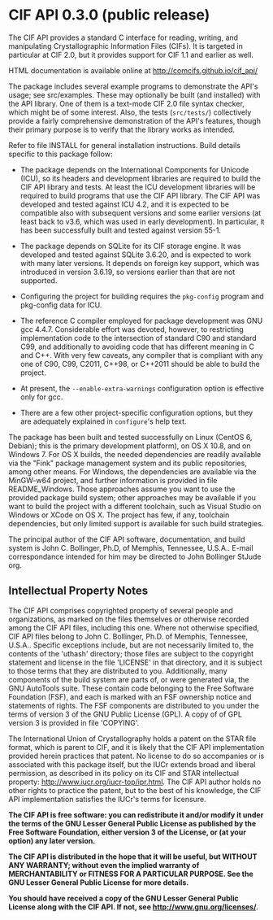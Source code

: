# CIF API 0.3.0 (public release)

The CIF API provides a standard C interface for reading, writing, and
manipulating Crystallographic Information Files (CIFs).  It is targeted
in particular at CIF 2.0, but it provides support for CIF 1.1 and earlier
as well.

HTML documentation is available online at http://comcifs.github.io/cif_api/

The package includes several example programs to demonstrate the API's usage;
see src/examples.  These may optionally be built (and installed) with the
API library.  One of them is a text-mode CIF 2.0 file syntax checker, which
might be of some interest.  Also, the tests (`src/tests/`) collectively provide
a fairly comprehensive demonstration of the API's features, though their
primary purpose is to verify that the library works as intended.

Refer to file INSTALL for general installation instructions.  Build details
specific to this package follow:

 * The package depends on the International Components for Unicode (ICU), so
  its headers and development libraries are required to build the CIF API
  library and tests.  At least the ICU development libraries will be required
  to build programs that use the CIF API library.  The CIF API was developed
  and tested against ICU 4.2, and it is expected to be compatible also with
  subsequent versions and some earlier versions (at least back to v3.6, which
  was used in early development).  In particular, it has been successfully
  built and tested against version 55-1.

 * The package depends on SQLite for its CIF storage engine.  It was developed
  and tested against SQLite 3.6.20, and is expected to work with many later
  versions.  It depends on foreign key support, which was introduced in
  version 3.6.19, so versions earlier than that are not supported.

 * Configuring the project for building requires the `pkg-config` program and
  pkg-config data for ICU.

 * The reference C compiler employed for package development was GNU gcc 4.4.7.
  Considerable effort was devoted, however, to restricting implementation code
  to the intersection of standard C90 and standard C99, and additionally to
  avoiding code that has different meaning in C and C++.  With very few
  caveats, any compiler that is compliant with any one of C90, C99, C2011,
  C++98, or C++2011 should be able to build the project.

 * At present, the `--enable-extra-warnings` configuration option is effective
  only for gcc.

 * There are a few other project-specific configuration options, but
  they are adequately explained in `configure`'s help text.

The package has been built and tested successfully on Linux (CentOS 6, Debian);
this is the primary development platform), on OS X 10.8, and on Windows 7.
For OS X builds, the needed dependencies are readily available via the "Fink"
package management system and its public repositories, among other means.
For Windows, the dependencies are available via the MinGW-w64 project, and
further information is provided in file README_Windows.  Those approaches
assume you want to use the provided package build system; other approaches
may be available if you want to build the project with a different toolchain,
such as Visual Studio on Windows or XCode on OS X.  The project has few,
if any, toolchain dependencies, but only limited support is available for
such build strategies.


The principal author of the CIF API software, documentation, and build system
is John C. Bollinger, Ph.D, of Memphis, Tennessee, U.S.A..  E-mail
correspondance intended for him may be directed to
    John <DOT> Bollinger <AT> StJude <DOT> org.


## Intellectual Property Notes

The CIF API comprises copyrighted property of several people and
organizations, as marked on the files themselves or otherwise recorded
among the CIF API files, including this one.  Where not otherwise
specified, CIF API files belong to John C. Bollinger, Ph.D. of Memphis,
Tennessee, U.S.A..  Specific exceptions include, but are not necessarily
limited to, the contents of the 'uthash' directory; those files are
subject to the copyright statement and license in the file 'LICENSE' in
that directory, and it is subject to those terms that they are distributed
to you.  Additionally, many components of the build system are
parts of, or were generated via, the GNU AutoTools suite.  These contain
code belonging to the Free Software Foundation (FSF), and each is marked
with an FSF ownership notice and statements of rights.  The FSF components
are distributed to you under the terms of version 3 of the GNU Public
License (GPL).  A copy of of GPL version 3 is provided in file 'COPYING'.

The International Union of Crystallography holds a patent on the STAR
file format, which is parent to CIF, and it is likely that the CIF API
implementation provided herein practices that patent.  No license 
to do so accompanies or is associated with this package itself, but the
IUCr extends broad and liberal permission, as described in its policy on
its CIF and STAR intellectual property: http://www.iucr.org/iucr-top/ipr.html.
The CIF API author holds no other rights to practice the patent, but to the
best of his knowledge, the CIF API implementation satisfies the IUCr's
terms for licensure.

**The CIF API is free software: you can redistribute it and/or modify
it under the terms of the GNU Lesser General Public License as published
by the Free Software Foundation, either version 3 of the License, or
(at your option) any later version.**

**The CIF API is distributed in the hope that it will be useful,
but WITHOUT ANY WARRANTY; without even the implied warranty of
MERCHANTABILITY or FITNESS FOR A PARTICULAR PURPOSE.  See the
GNU Lesser General Public License for more details.**

**You should have received a copy of the GNU Lesser General Public License
along with the CIF API.  If not, see http://www.gnu.org/licenses/.**

